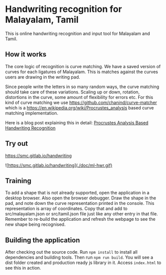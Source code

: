 Handwriting recognition for Malayalam, Tamil
============================================

This is online handwriting recognition and input tool for Malayalam and Tamil.

How it works
------------
The core logic of recognition is curve matching. We have a saved version of curves for each ligatures of Malayalam. This is matches against the curves users are drawing in the writing pad.

Since people write the letters in so many random ways, the curve matching should take care of these variations. Scaling up or down, rotation, distortions in the curve, some amount of flexibility for errors etc. For this kind of curve matching we use https://github.com/chanind/curve-matcher which is a https://en.wikipedia.org/wiki/Procrustes_analysis based curve matching implementation.

Here is a blog post explaining this in detail: [Procrustes Analysis Based Handwriting Recognition](https://thottingal.in/blog/2020/02/29/procrustes-analysis-based-handwriting-recognition/)

Try out
-------

https://smc.gitlab.io/handwriting

![https://smc.gitlab.io/handwriting](./doc/ml-hwr.gif)

Training
--------

To add a shape that is not already supported, open the application in a desktop browser. Also open the browser debugger. Draw the shape in the pad, and note down the curve representation printed in the console. This representation is array of coordinates. Copy that and add to src/malayalam.json or src/tamil.json file just like any other entry in that file. Remember to re-build the application and refresh the webpage to see the new shape being recognised.

Building the application
------------------------

After checking out the source code. Run `npm install` to install all dependencies and building tools. Then run `npm run build`. You will see a dist folder created and production ready js library in it. Access `index.html` to see this in action.
